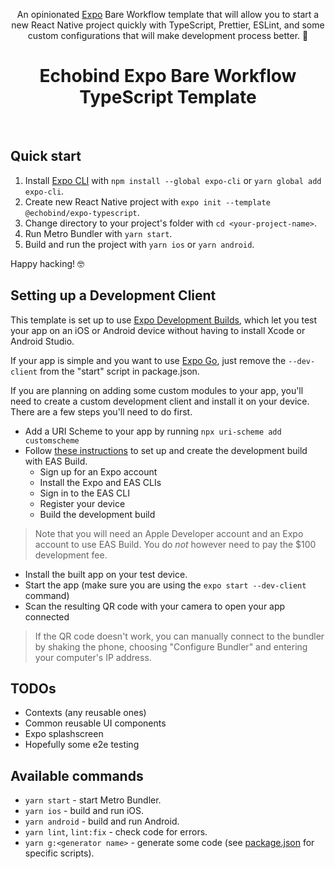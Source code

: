 <p align="center">
  An opinionated <a href="https://docs.expo.dev">Expo</a> Bare Workflow template that will allow you to start a new React Native project quickly with TypeScript, Prettier, ESLint, and some custom configurations that will make development process better. 💖
</p>

<h1 align="center">Echobind Expo Bare Workflow TypeScript Template</h1>
<br>

## Quick start

1. Install [Expo CLI](https://docs.expo.dev/get-started/installation/) with `npm install --global expo-cli` or `yarn global add expo-cli`.
2. Create new React Native project with `expo init --template @echobind/expo-typescript`.
3. Change directory to your project's folder with `cd <your-project-name>`.
4. Run Metro Bundler with `yarn start`.
5. Build and run the project with `yarn ios` or `yarn android`.

Happy hacking! 🤓

## Setting up a Development Client

This template is set up to use [Expo Development Builds](https://docs.expo.dev/development/introduction/), which let you test your app on an iOS or Android device without having to install Xcode or Android Studio.

If your app is simple and you want to use [Expo Go](https://expo.dev/client), just remove the `--dev-client` from the "start" script in package.json.

If you are planning on adding some custom modules to your app, you'll need to create a custom development client and install it on your device. There are a few steps you'll need to do first.

- Add a URI Scheme to your app by running `npx uri-scheme add customscheme`
- Follow [these instructions](https://docs.expo.dev/development/getting-started/) to set up and create the development build with EAS Build. 
  - Sign up for an Expo account
  - Install the Expo and EAS CLIs
  - Sign in to the EAS CLI
  - Register your device
  - Build the development build

> Note that you will need an Apple Developer account and an Expo account to use EAS Build. You do _not_ however need to pay the $100 development fee.

- Install the built app on your test device.
- Start the app (make sure you are using the `expo start --dev-client` command)
- Scan the resulting QR code with your camera to open your app connected 

> If the QR code doesn't work, you can manually connect to the bundler by shaking the phone, choosing "Configure Bundler" and entering your computer's IP address.

## TODOs

- Contexts (any reusable ones)
- Common reusable UI components
- Expo splashscreen
- Hopefully some e2e testing

## Available commands

- `yarn start` - start Metro Bundler.
- `yarn ios` - build and run iOS.
- `yarn android` - build and run Android.
- `yarn lint`, `lint:fix` - check code for errors.
- `yarn g:<generator name>` - generate some code (see [package.json](./package.json) for specific scripts).

